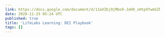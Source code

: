 ```yaml
---
link: https://docs.google.com/document/d/11aVZbj9jMbo9-JoH9_xHtpXYwmSZh-uhPXpNNzKVQRY/mobilebasic
date: 2020-11-25 05:24 UTC
published: true
title: 'LifeLabs Learning: DEI Playbook'
tags: []
---
```



